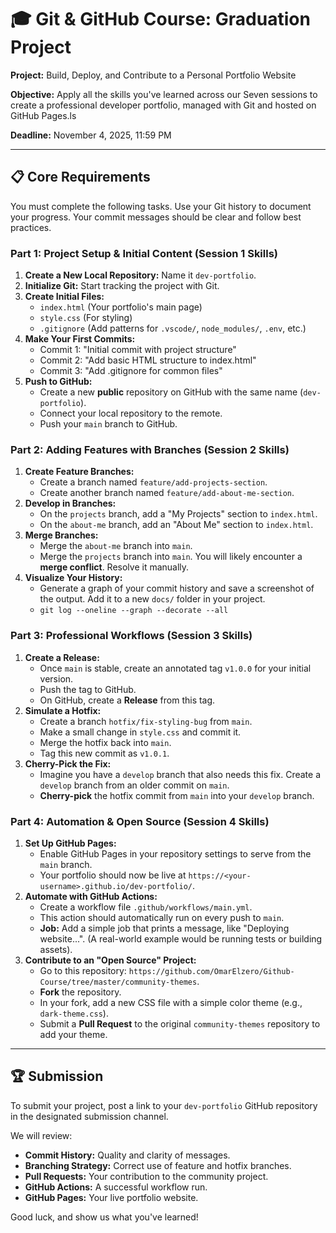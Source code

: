 # 🎓 Git & GitHub Course: Graduation Project

**Project:** Build, Deploy, and Contribute to a Personal Portfolio Website

**Objective:** Apply all the skills you've learned across our Seven sessions to create a professional developer portfolio, managed with Git and hosted on GitHub Pages.ls

**Deadline:** November 4, 2025, 11:59 PM

---

## 📋 Core Requirements

You must complete the following tasks. Use your Git history to document your progress. Your commit messages should be clear and follow best practices.

### **Part 1: Project Setup & Initial Content (Session 1 Skills)**

1.  **Create a New Local Repository:** Name it `dev-portfolio`.
2.  **Initialize Git:** Start tracking the project with Git.
3.  **Create Initial Files:**
    *   `index.html` (Your portfolio's main page)
    *   `style.css` (For styling)
    *   `.gitignore` (Add patterns for `.vscode/`, `node_modules/`, `.env`, etc.)
4.  **Make Your First Commits:**
    *   Commit 1: "Initial commit with project structure"
    *   Commit 2: "Add basic HTML structure to index.html"
    *   Commit 3: "Add .gitignore for common files"
5.  **Push to GitHub:**
    *   Create a new **public** repository on GitHub with the same name (`dev-portfolio`).
    *   Connect your local repository to the remote.
    *   Push your `main` branch to GitHub.

### **Part 2: Adding Features with Branches (Session 2 Skills)**

1.  **Create Feature Branches:**
    *   Create a branch named `feature/add-projects-section`.
    *   Create another branch named `feature/add-about-me-section`.
2.  **Develop in Branches:**
    *   On the `projects` branch, add a "My Projects" section to `index.html`.
    *   On the `about-me` branch, add an "About Me" section to `index.html`.
3.  **Merge Branches:**
    *   Merge the `about-me` branch into `main`.
    *   Merge the `projects` branch into `main`. You will likely encounter a **merge conflict**. Resolve it manually.
4.  **Visualize Your History:**
    *   Generate a graph of your commit history and save a screenshot of the output. Add it to a new `docs/` folder in your project.
    *   `git log --oneline --graph --decorate --all`

### **Part 3: Professional Workflows (Session 3 Skills)**

1.  **Create a Release:**
    *   Once `main` is stable, create an annotated tag `v1.0.0` for your initial version.
    *   Push the tag to GitHub.
    *   On GitHub, create a **Release** from this tag.
2.  **Simulate a Hotfix:**
    *   Create a branch `hotfix/fix-styling-bug` from `main`.
    *   Make a small change in `style.css` and commit it.
    *   Merge the hotfix back into `main`.
    *   Tag this new commit as `v1.0.1`.
3.  **Cherry-Pick the Fix:**
    *   Imagine you have a `develop` branch that also needs this fix. Create a `develop` branch from an older commit on `main`.
    *   **Cherry-pick** the hotfix commit from `main` into your `develop` branch.

### **Part 4: Automation & Open Source (Session 4 Skills)**

1.  **Set Up GitHub Pages:**
    *   Enable GitHub Pages in your repository settings to serve from the `main` branch.
    *   Your portfolio should now be live at `https://<your-username>.github.io/dev-portfolio/`.
2.  **Automate with GitHub Actions:**
    *   Create a workflow file `.github/workflows/main.yml`.
    *   This action should automatically run on every push to `main`.
    *   **Job:** Add a simple job that prints a message, like "Deploying website...". (A real-world example would be running tests or building assets).
3.  **Contribute to an "Open Source" Project:**
    *   Go to this repository: `https://github.com/OmarElzero/Github-Course/tree/master/community-themes`.
    *   **Fork** the repository.
    *   In your fork, add a new CSS file with a simple color theme (e.g., `dark-theme.css`).
    *   Submit a **Pull Request** to the original `community-themes` repository to add your theme.

---

## 🏆 Submission

To submit your project, post a link to your `dev-portfolio` GitHub repository in the designated submission channel.

We will review:
-   **Commit History:** Quality and clarity of messages.
-   **Branching Strategy:** Correct use of feature and hotfix branches.
-   **Pull Requests:** Your contribution to the community project.
-   **GitHub Actions:** A successful workflow run.
-   **GitHub Pages:** Your live portfolio website.

Good luck, and show us what you've learned!
